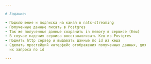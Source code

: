 ```yaml
---

# Задание:

- Подключение и подписка на канал в nats-streaming
- Полученные данные писать в Postgres
- Так же полученные данные сохранить in memory в сервисе (Кеш)
- В случае падения сервиса восстанавливать Кеш из Postgres
- Поднять http сервер и выдавать данные по id из кеша
- Сделать простейший интерфейс отображения полученных данных, для
  их запроса по id

---
```


